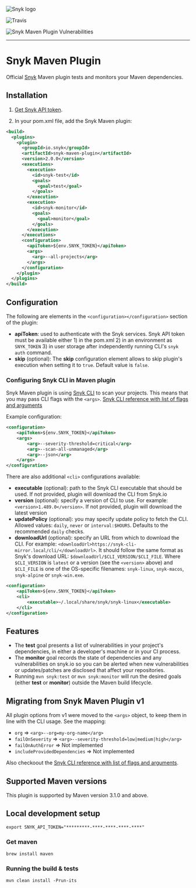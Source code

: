 ![Snyk logo](https://snyk.io/style/asset/logo/snyk-print.svg)

![Travis](https://img.shields.io/travis/snyk/snyk-maven-plugin.svg)

![Snyk Maven Plugin Vulnerabilities](https://img.shields.io/snyk/vulnerabilities/github/snyk/snyk-maven-plugin.svg)

---

# Snyk Maven Plugin

Official [Snyk](https://snyk.io) Maven plugin tests and monitors your Maven dependencies.

## Installation

1. [Get Snyk API token](https://snyk.co/ucT6J).

2. In your pom.xml file, add the Snyk Maven plugin:

```xml
<build>
  <plugins>
    <plugin>
      <groupId>io.snyk</groupId>
      <artifactId>snyk-maven-plugin</artifactId>
      <version>2.0.0</version>
      <executions>
        <execution>
          <id>snyk-test</id>
          <goals>
            <goal>test</goal>
          </goals>
        </execution>
        <execution>
          <id>snyk-monitor</id>
          <goals>
            <goal>monitor</goal>
          </goals>
        </execution>
      </executions>
      <configuration>
        <apiToken>${env.SNYK_TOKEN}</apiToken>
        <args>
          <arg>--all-projects</arg>
        </args>
      </configuration>
    </plugin>
  </plugins>
</build>
```

## Configuration

The following are elements in the `<configuration></configuration>` section of the plugin:

- **apiToken**: used to authenticate with the Snyk services. Snyk API token must be available either 1) in the pom.xml 2) in an environment as `SNYK_TOKEN` 3) in user storage after independently running CLI's `snyk auth` command.
- **skip** (optional): The **skip** configuration element allows to skip plugin's execution when setting it to `true`. Default value is `false`.

### Configuring Snyk CLI in Maven plugin

Snyk Maven plugin is using [Snyk CLI](https://github.com/snyk/snyk) to scan your projects. This means that you may pass CLI flags with the `<args>`. [Snyk CLI reference with list of flags and arguments](https://support.snyk.io/hc/en-us/articles/360003812578-CLI-reference)

Example configuration:

```xml
<configuration>
    <apiToken>${env.SNYK_TOKEN}</apiToken>
    <args>
        <arg>--severity-threshold=critical</arg>
        <arg>--scan-all-unmanaged</arg>
        <arg>--json</arg>
    </args>
</configuration>
```

There are also additional `<cli>` configurations available:

- **executable** (optional): path to the Snyk CLI executable that should be used. If not provided, plugin will download the CLI from Snyk.io
- **version** (optional): specify a version of CLI to use. For example: `<version>1.489.0</version>`. If not provided, plugin will download the latest version
- **updatePolicy** (optional): you may specify update policy to fetch the CLI. Allowed values: `daily`, `never` or `interval:$HOURS`. Defaults to the recommended `daily` checks.
- **downloadUrl** (optional): specify an URL from which to download the CLI. For example: `<downloadUrl>https://snyk-cli-mirror.local/cli/</downloadUrl>`. It should follow the same format as Snyk's download URL: `$downloadUrl/$CLI_VERSION/$CLI_FILE`. Where `$CLI_VERSION` is `latest` or a version (see the `<version>` above) and `$CLI_FILE` is one of the OS-specific filenames: `snyk-linux`, `snyk-macos`, `snyk-alpine` or `snyk-win.exe`.

```xml
<configuration>
    <apiToken>${env.SNYK_TOKEN}</apiToken>
    <cli>
        <executable>~/.local/share/snyk/snyk-linux</executable>
    </cli>
</configuration>
```

## Features

- The **test** goal presents a list of vulnerabilities in your project's dependencies, in either a developer's machine or in your CI process.
- The **monitor** goal records the state of dependencies and any vulnerabilities on snyk.io so you can be alerted when new vulnerabilities or updates/patches are disclosed that affect your repositories.
- Running `mvn snyk:test` or `mvn snyk:monitor` will run the desired goals (either **test** or **monitor**) outside the Maven build lifecycle.

## Migrating from Snyk Maven Plugin v1

All plugin options from v1 were moved to the `<args>` object, to keep them in line with the CLI usage. See the mapping:

- `org` => `<arg>--org=my-org-name</arg>`
- `failOnSeverity` => `<arg>--severity-threshold=low|medium|high</arg>`
- `failOnAuthError` => Not implemented
- `includeProvidedDependencies` => Not implemented

Also checkoout the [Snyk CLI reference with list of flags and arguments](https://support.snyk.io/hc/en-us/articles/360003812578-CLI-reference).

## Supported Maven versions

This plugin is supported by Maven version 3.1.0 and above.

## Local development setup

`export SNYK_API_TOKEN="*********-****-****-****-****"`

### Get maven

`brew install maven`

### Running the build & tests

`mvn clean install -Prun-its`
